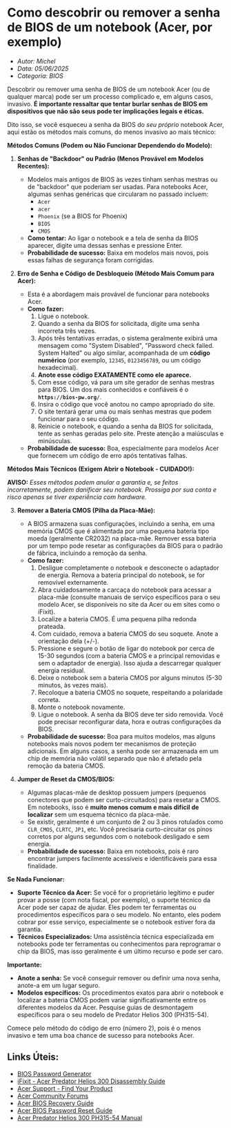 # Como descobrir ou remover a senha de BIOS de um notebook (Acer, por exemplo)
* *Autor: Michel*
* *Data: 05/06/2025*
* *Categoria: BIOS*

Descobrir ou remover uma senha de BIOS de um notebook Acer (ou de qualquer marca) pode ser um processo complicado e, em alguns casos, invasivo. **É importante ressaltar que tentar burlar senhas de BIOS em dispositivos que não são seus pode ter implicações legais e éticas.**

Dito isso, se você esqueceu a senha da BIOS do *seu próprio* notebook Acer, aqui estão os métodos mais comuns, do menos invasivo ao mais técnico:

**Métodos Comuns (Podem ou Não Funcionar Dependendo do Modelo):**

1.  **Senhas de "Backdoor" ou Padrão (Menos Provável em Modelos Recentes):**
    *   Modelos mais antigos de BIOS às vezes tinham senhas mestras ou de "backdoor" que poderiam ser usadas. Para notebooks Acer, algumas senhas genéricas que circularam no passado incluem:
        *   `Acer`
        *   `acer`
        *   `Phoenix` (se a BIOS for Phoenix)
        *   `BIOS`
        *   `CMOS`
    *   **Como tentar:** Ao ligar o notebook e a tela de senha da BIOS aparecer, digite uma dessas senhas e pressione Enter.
    *   **Probabilidade de sucesso:** Baixa em modelos mais novos, pois essas falhas de segurança foram corrigidas.

2.  **Erro de Senha e Código de Desbloqueio (Método Mais Comum para Acer):**
    *   Esta é a abordagem mais provável de funcionar para notebooks Acer.
    *   **Como fazer:**
        1.  Ligue o notebook.
        2.  Quando a senha da BIOS for solicitada, digite uma senha incorreta três vezes.
        3.  Após três tentativas erradas, o sistema geralmente exibirá uma mensagem como "System Disabled", "Password check failed. System Halted" ou algo similar, acompanhada de um **código numérico** (por exemplo, `12345`, `0123456789`, ou um código hexadecimal).
        4.  **Anote esse código EXATAMENTE como ele aparece.**
        5.  Com esse código, vá para um site gerador de senhas mestras para BIOS. Um dos mais conhecidos e confiáveis é o **`https://bios-pw.org/`**.
        6.  Insira o código que você anotou no campo apropriado do site.
        7.  O site tentará gerar uma ou mais senhas mestras que podem funcionar para o seu código.
        8.  Reinicie o notebook, e quando a senha da BIOS for solicitada, tente as senhas geradas pelo site. Preste atenção a maiúsculas e minúsculas.
    *   **Probabilidade de sucesso:** Boa, especialmente para modelos Acer que fornecem um código de erro após tentativas falhas.

**Métodos Mais Técnicos (Exigem Abrir o Notebook - CUIDADO!):**

**AVISO:** *Esses métodos podem anular a garantia e, se feitos incorretamente, podem danificar seu notebook. Prossiga por sua conta e risco apenas se tiver experiência com hardware.*

3.  **Remover a Bateria CMOS (Pilha da Placa-Mãe):**
    *   A BIOS armazena suas configurações, incluindo a senha, em uma memória CMOS que é alimentada por uma pequena bateria tipo moeda (geralmente CR2032) na placa-mãe. Remover essa bateria por um tempo pode resetar as configurações da BIOS para o padrão de fábrica, incluindo a remoção da senha.
    *   **Como fazer:**
        1.  Desligue completamente o notebook e desconecte o adaptador de energia. Remova a bateria principal do notebook, se for removível externamente.
        2.  Abra cuidadosamente a carcaça do notebook para acessar a placa-mãe (consulte manuais de serviço específicos para o seu modelo Acer, se disponíveis no site da Acer ou em sites como o iFixit).
        3.  Localize a bateria CMOS. É uma pequena pilha redonda prateada.
        4.  Com cuidado, remova a bateria CMOS do seu soquete. Anote a orientação dela (+/-).
        5.  Pressione e segure o botão de ligar do notebook por cerca de 15-30 segundos (com a bateria CMOS e a principal removidas e sem o adaptador de energia). Isso ajuda a descarregar qualquer energia residual.
        6.  Deixe o notebook sem a bateria CMOS por alguns minutos (5-30 minutos, às vezes mais).
        7.  Recoloque a bateria CMOS no soquete, respeitando a polaridade correta.
        8.  Monte o notebook novamente.
        9.  Ligue o notebook. A senha da BIOS deve ter sido removida. Você pode precisar reconfigurar data, hora e outras configurações da BIOS.
    *   **Probabilidade de sucesso:** Boa para muitos modelos, mas alguns notebooks mais novos podem ter mecanismos de proteção adicionais. Em alguns casos, a senha pode ser armazenada em um chip de memória não volátil separado que não é afetado pela remoção da bateria CMOS.

4.  **Jumper de Reset da CMOS/BIOS:**
    *   Algumas placas-mãe de desktop possuem jumpers (pequenos conectores que podem ser curto-circuitados) para resetar a CMOS. Em notebooks, isso é **muito menos comum e mais difícil de localizar** sem um esquema técnico da placa-mãe.
    *   Se existir, geralmente é um conjunto de 2 ou 3 pinos rotulados como `CLR_CMOS`, `CLRTC`, `JP1`, etc. Você precisaria curto-circuitar os pinos corretos por alguns segundos com o notebook desligado e sem energia.
    *   **Probabilidade de sucesso:** Baixa em notebooks, pois é raro encontrar jumpers facilmente acessíveis e identificáveis para essa finalidade.

**Se Nada Funcionar:**

*   **Suporte Técnico da Acer:** Se você for o proprietário legítimo e puder provar a posse (com nota fiscal, por exemplo), o suporte técnico da Acer pode ser capaz de ajudar. Eles podem ter ferramentas ou procedimentos específicos para o seu modelo. No entanto, eles podem cobrar por esse serviço, especialmente se o notebook estiver fora da garantia.
*   **Técnicos Especializados:** Uma assistência técnica especializada em notebooks pode ter ferramentas ou conhecimentos para reprogramar o chip da BIOS, mas isso geralmente é um último recurso e pode ser caro.

**Importante:**

*   **Anote a senha:** Se você conseguir remover ou definir uma nova senha, anote-a em um lugar seguro.
*   **Modelos específicos:** Os procedimentos exatos para abrir o notebook e localizar a bateria CMOS podem variar significativamente entre os diferentes modelos da Acer. Pesquise guias de desmontagem específicos para o seu modelo de Predator Helios 300 (PH315-54).

Comece pelo método do código de erro (número 2), pois é o menos invasivo e tem uma boa chance de sucesso para notebooks Acer.

## Links Úteis:
*   [BIOS Password Generator](https://bios-pw.org/)
*   [iFixit - Acer Predator Helios 300 Disassembly Guide](https://www.ifixit.com/Device/Acer_Predator_Helios_300_PH315-54)
*   [Acer Support - Find Your Product](https://www.acer.com/ac/en/US/content/support)
*   [Acer Community Forums](https://community.acer.com/)
*   [Acer BIOS Recovery Guide](https://www.acer.com/ac/en/US/content/support/bios-recovery)
*   [Acer BIOS Password Reset Guide](https://www.acer.com/ac/en/US/content/support/bios-password-reset)
*   [Acer Predator Helios 300 PH315-54 Manual](https://www.acer.com/ac/en/US/content/manuals)